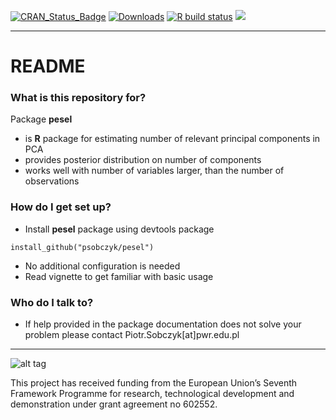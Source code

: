 

[![CRAN_Status_Badge](http://www.r-pkg.org/badges/version/pesel)](https://cran.r-project.org/web/packages/pesel/index.html)
[![Downloads](http://cranlogs.r-pkg.org/badges/pesel)](http://cran.rstudio.com/package=pesel)
[![R build status](https://github.com/psobczyk/pesel/workflows/R-CMD-check/badge.svg)](https://github.com/psobczyk/pesel/actions?query=workflow%3AR-CMD-check)
[<img src="http://www.ideal.rwth-aachen.de/wp-content/uploads/2013/08/banner1.png">](http://www.ideal.rwth-aachen.de/)

-------------

# README #

### What is this repository for? ###

Package **pesel**

* is **R** package for estimating number of relevant principal components in PCA
* provides posterior distribution on number of components
* works well with number of variables larger, than the number of observations


### How do I get set up? ###

* Install **pesel** package using devtools package
```
install_github("psobczyk/pesel")
```
* No additional configuration is needed
* Read vignette to get familiar with basic usage

### Who do I talk to? ###
* If help provided in the package documentation does not solve your problem
please contact Piotr.Sobczyk[at]pwr.edu.pl

-------------
![alt tag](http://www.ideal.rwth-aachen.de/wp-content/uploads/2014/03/EU_logo_flag_yellow_small-without-padding.png)

This project has received funding from the European Union’s
Seventh Framework Programme for research, technological
development and demonstration under grant agreement no 602552.
